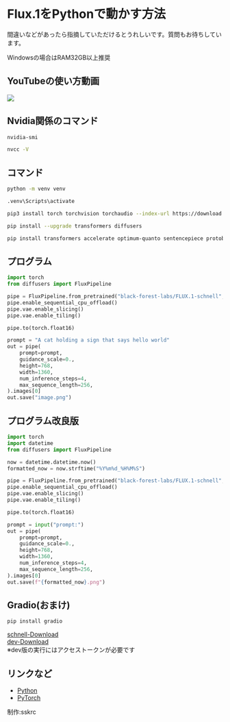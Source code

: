
# Flux.1をPythonで動かす方法

間違いなどがあったら指摘していただけるとうれしいです。質問もお待ちしています。

Windowsの場合はRAM32GB以上推奨

## YouTubeの使い方動画
[![](https://img.youtube.com/vi/QWgKL8-F2Bw/0.jpg)](https://www.youtube.com/watch?v=QWgKL8-F2Bw)



## Nvidia関係のコマンド

```bash
nvidia-smi
```

```bash
nvcc -V
```

## コマンド

```bash
python -m venv venv
```

```bash
.venv\Scripts\activate
```

```bash
pip3 install torch torchvision torchaudio --index-url https://download.pytorch.org/whl/cu124
```

```bash
pip install --upgrade transformers diffusers
```

```bash
pip install transformers accelerate optimum-quanto sentencepiece protobuf
```

## プログラム

```python
import torch
from diffusers import FluxPipeline

pipe = FluxPipeline.from_pretrained("black-forest-labs/FLUX.1-schnell", torch_dtype=torch.bfloat16)
pipe.enable_sequential_cpu_offload()
pipe.vae.enable_slicing()
pipe.vae.enable_tiling()

pipe.to(torch.float16)

prompt = "A cat holding a sign that says hello world"
out = pipe(
    prompt=prompt,
    guidance_scale=0.,
    height=768,
    width=1360,
    num_inference_steps=4,
    max_sequence_length=256,
).images[0]
out.save("image.png")
```

## プログラム改良版

```python
import torch
import datetime
from diffusers import FluxPipeline

now = datetime.datetime.now()
formatted_now = now.strftime("%Y%m%d_%H%M%S")

pipe = FluxPipeline.from_pretrained("black-forest-labs/FLUX.1-schnell", torch_dtype=torch.bfloat16)
pipe.enable_sequential_cpu_offload()
pipe.vae.enable_slicing()
pipe.vae.enable_tiling()

pipe.to(torch.float16)

prompt = input("prompt:")
out = pipe(
    prompt=prompt,
    guidance_scale=0.,
    height=768,
    width=1360,
    num_inference_steps=4,
    max_sequence_length=256,
).images[0]
out.save(f"{formatted_now}.png")
```

## Gradio(おまけ)

```bash
pip install gradio
```

[schnell-Download](./app-gra.py)  
[dev-Download](./app-gra-dev.py)  
※dev版の実行にはアクセストークンが必要です

## リンクなど

* [Python](https://www.python.org/)
* [PyTorch](https://pytorch.org/)



制作:sskrc
